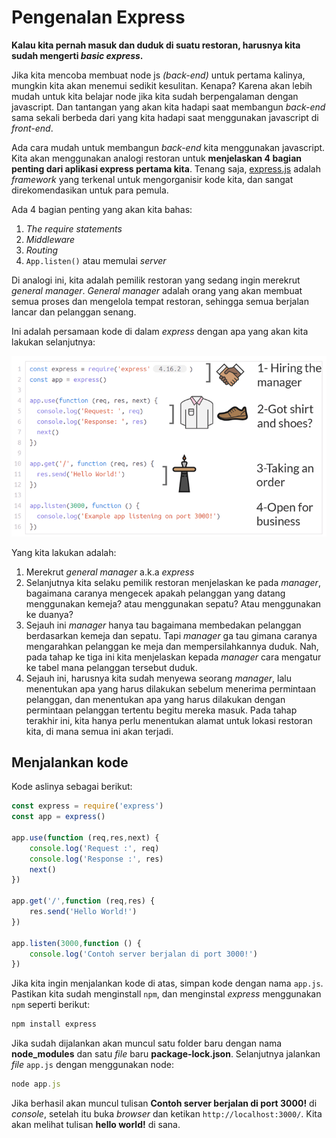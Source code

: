 # Pengenalan Express

**Kalau kita pernah masuk dan duduk di suatu restoran, harusnya kita sudah mengerti *basic express*.**

Jika kita mencoba membuat node js *(back-end)* untuk pertama kalinya, mungkin kita akan menemui sedikit kesulitan. Kenapa? Karena akan lebih mudah untuk kita belajar node jika kita sudah berpengalaman dengan javascript. Dan tantangan yang akan kita hadapi saat membangun *back-end* sama sekali berbeda dari yang kita hadapi saat menggunakan javascript di *front-end*.

Ada cara mudah untuk membangun *back-end* kita menggunakan javascript. Kita akan menggunakan analogi restoran untuk **menjelaskan 4 bagian penting dari aplikasi express pertama kita**. Tenang saja, [express.js](https://expressjs.com/) adalah *framework* yang terkenal untuk mengorganisir kode kita, dan sangat direkomendasikan untuk para pemula.

Ada 4 bagian penting yang akan kita bahas:

1. *The require statements*
2. *Middleware*
3. *Routing*
4. `App.listen()` atau memulai *server*

Di analogi ini, kita adalah pemilik restoran yang sedang ingin merekrut *general manager*. *General manager* adalah orang yang akan membuat semua proses dan mengelola tempat restoran, sehingga semua berjalan lancar dan pelanggan senang.

Ini adalah persamaan kode di dalam *express* dengan apa yang akan kita lakukan selanjutnya:

![express](img/1/1.png)

Yang kita lakukan adalah:

1. Merekrut *general manager* a.k.a *express*
2. Selanjutnya kita selaku pemilik restoran menjelaskan ke pada *manager*, bagaimana caranya mengecek apakah pelanggan yang datang menggunakan kemeja? atau menggunakan sepatu? Atau menggunakan ke duanya?
3. Sejauh ini *manager* hanya tau bagaimana membedakan pelanggan berdasarkan kemeja dan sepatu. Tapi *manager* ga tau gimana caranya mengarahkan pelanggan ke meja dan mempersilahkannya duduk. Nah, pada tahap ke tiga ini kita menjelaskan kepada *manager* cara mengatur ke tabel mana pelanggan tersebut duduk.
4. Sejauh ini, harusnya kita sudah menyewa seorang *manager*, lalu menentukan apa yang harus dilakukan sebelum menerima permintaan pelanggan, dan menentukan apa yang harus dilakukan dengan permintaan pelanggan tertentu begitu mereka masuk. Pada tahap terakhir ini, kita hanya perlu menentukan alamat untuk lokasi restoran kita, di mana semua ini akan terjadi.

## Menjalankan kode

Kode aslinya sebagai berikut:

```js
const express = require('express')
const app = express()

app.use(function (req,res,next) {
    console.log('Request :', req)
    console.log('Response :', res)
    next()
})

app.get('/',function (req,res) {
    res.send('Hello World!')
})

app.listen(3000,function () {
    console.log('Contoh server berjalan di port 3000!')
})
```

Jika kita ingin menjalankan kode di atas, simpan kode dengan nama `app.js`. Pastikan kita sudah menginstall `npm`, dan menginstal *express* menggunakan `npm` seperti berikut:

```js
npm install express
```

Jika sudah dijalankan akan muncul satu folder baru dengan nama **node_modules** dan satu *file* baru **package-lock.json**. Selanjutnya jalankan *file* `app.js` dengan menggunakan node:

```js
node app.js
```

Jika berhasil akan muncul tulisan **Contoh server berjalan di port 3000!** di *console*, setelah itu buka *browser* dan ketikan `http://localhost:3000/`. Kita akan melihat tulisan **hello world!** di sana.
